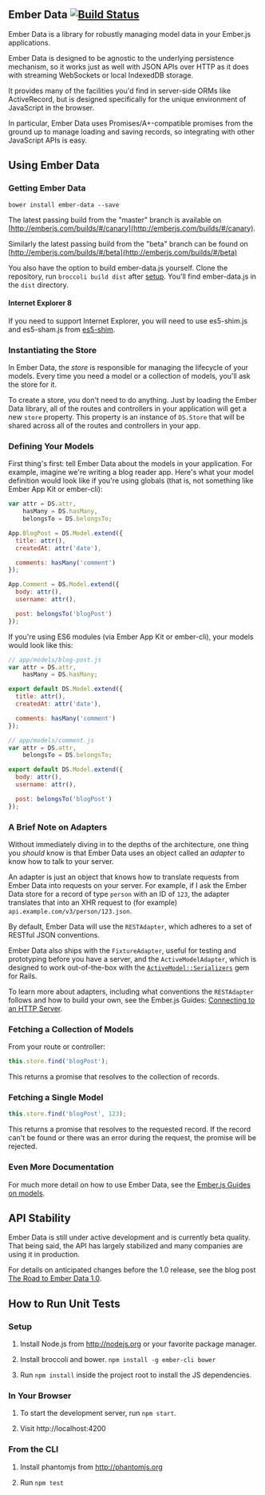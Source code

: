 ## Ember Data [![Build Status](https://secure.travis-ci.org/emberjs/data.svg?branch=master)](http://travis-ci.org/emberjs/data)

Ember Data is a library for robustly managing model data in your
Ember.js applications.

Ember Data is designed to be agnostic to the underlying persistence
mechanism, so it works just as well with JSON APIs over HTTP as it does
with streaming WebSockets or local IndexedDB storage.

It provides many of the facilities you'd find in server-side ORMs like
ActiveRecord, but is designed specifically for the unique environment of
JavaScript in the browser.

In particular, Ember Data uses Promises/A+-compatible promises from the
ground up to manage loading and saving records, so integrating with
other JavaScript APIs is easy.

## Using Ember Data

### Getting Ember Data

```no-highlight
bower install ember-data --save
```

The latest passing build from the "master" branch is available on
[http://emberjs.com/builds/#/canary](http://emberjs.com/builds/#/canary).

Similarly the latest passing build from the "beta" branch can be found
on [http://emberjs.com/builds/#/beta](http://emberjs.com/builds/#/beta)

You also have the option to build ember-data.js yourself.  Clone the
repository, run `broccoli build dist` after [setup](#setup). You'll find
ember-data.js in the `dist` directory.

#### Internet Explorer 8

If you need to support Internet Explorer, you will need to use es5-shim.js and es5-sham.js from [es5-shim](https://github.com/es-shims/es5-shim).

### Instantiating the Store

In Ember Data, the _store_ is responsible for managing the lifecycle of
your models. Every time you need a model or a collection of models,
you'll ask the store for it.

To create a store, you don't need to do anything. Just by loading the
Ember Data library, all of the routes and controllers in your
application will get a new `store` property. This property is an
instance of `DS.Store` that will be shared across all of the routes and
controllers in your app.

### Defining Your Models

First thing's first: tell Ember Data about the models in your
application. For example, imagine we're writing a blog reader app.
Here's what your model definition would look like if you're using
globals (that is, not something like Ember App Kit or ember-cli):

```js
var attr = DS.attr,
    hasMany = DS.hasMany,
    belongsTo = DS.belongsTo;

App.BlogPost = DS.Model.extend({
  title: attr(),
  createdAt: attr('date'),

  comments: hasMany('comment')
});

App.Comment = DS.Model.extend({
  body: attr(),
  username: attr(),

  post: belongsTo('blogPost')
});
```

If you're using ES6 modules (via Ember App Kit or ember-cli), your
models would look like this:

```js
// app/models/blog-post.js
var attr = DS.attr,
    hasMany = DS.hasMany;

export default DS.Model.extend({
  title: attr(),
  createdAt: attr('date'),

  comments: hasMany('comment')
});

// app/models/comment.js
var attr = DS.attr,
    belongsTo = DS.belongsTo;

export default DS.Model.extend({
  body: attr(),
  username: attr(),

  post: belongsTo('blogPost')
});
```

### A Brief Note on Adapters

Without immediately diving in to the depths of the architecture, one
thing you _should_ know is that Ember Data uses an object called an
_adapter_ to know how to talk to your server.

An adapter is just an object that knows how to translate requests from
Ember Data into requests on your server. For example, if I ask the Ember
Data store for a record of type `person` with an ID of `123`, the
adapter translates that into an XHR request to (for example)
`api.example.com/v3/person/123.json`.

By default, Ember Data will use the `RESTAdapter`, which adheres to a
set of RESTful JSON conventions.

Ember Data also ships with the `FixtureAdapter`, useful for testing and
prototyping before you have a server, and the `ActiveModelAdapter`,
which is designed to work out-of-the-box with the
[`ActiveModel::Serializers`](https://github.com/rails-api/active_model_serializers)
gem for Rails.

To learn more about adapters, including what conventions the
`RESTAdapter` follows and how to build your own, see the Ember.js
Guides: [Connecting to an HTTP
Server](http://emberjs.com/guides/models/connecting-to-an-http-server/).

### Fetching a Collection of Models

From your route or controller:

```js
this.store.find('blogPost');
```

This returns a promise that resolves to the collection of records.

### Fetching a Single Model

```js
this.store.find('blogPost', 123);
```

This returns a promise that resolves to the requested record. If the
record can't be found or there was an error during the request, the
promise will be rejected.

### Even More Documentation

For much more detail on how to use Ember Data, see the [Ember.js Guides
on models](http://emberjs.com/guides/models/).

## API Stability

Ember Data is still under active development and is currently beta
quality. That being said, the API has largely stabilized and many
companies are using it in production.

For details on anticipated changes before the 1.0 release, see the blog
post [The Road to Ember Data
1.0](http://emberjs.com/blog/2014/03/18/the-road-to-ember-data-1-0.html).

## How to Run Unit Tests

### Setup

1. Install Node.js from http://nodejs.org or your favorite package manager.

2. Install broccoli and bower. `npm install -g ember-cli bower`

3. Run `npm install` inside the project root to install the JS dependencies.

### In Your Browser

1. To start the development server, run `npm start`.

2. Visit http://localhost:4200

### From the CLI

1. Install phantomjs from http://phantomjs.org

2. Run `npm test`
